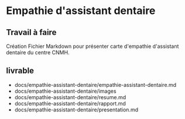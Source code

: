 # Empathie d'assistant dentaire
## Travail à faire 
Création Fichier Markdown pour présenter carte d'empathie d'assistant dentaire du centre CNMH.


## livrable 

  - docs/empathie-assistant-dentaire/empathie-assistant-dentaire.md
  - docs/empathie-assistant-dentaire/images
  - docs/empathie-assistant-dentaire/resume.md
  - docs/empathie-assistant-dentaire/rapport.md
  - docs/empathie-assistant-dentaire/presentation.md